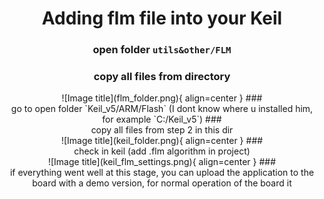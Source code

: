 # <center>Adding flm file into your Keil
### <center>open folder `utils&other/FLM`
### <center>copy all files from directory
<center>![Image title](flm_folder.png){ align=center }
### <center>go to open folder `Keil_v5/ARM/Flash` (I dont know where u installed him, for example `C:/Keil_v5`)
### <center>copy all files from step 2 in this dir
<center>![Image title](keil_folder.png){ align=center }
### <center>check in keil (add .flm algorithm in project)
<center>![Image title](keil_flm_settings.png){ align=center }
### <center>if everything went well at this stage, you can upload the application to the board with a demo version, for normal operation of the board it